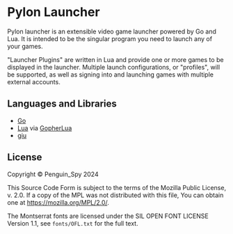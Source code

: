 # Pylon Launcher
Pylon launcher is an extensible video game launcher powered by Go and Lua. It 
is intended to be the singular program you need to launch any of your games.

"Launcher Plugins" are written in Lua and provide one or more games to be 
displayed in the launcher. Multiple launch configurations, or "profiles", will 
be supported, as well as signing into and launching games with multiple 
external accounts.


## Languages and Libraries
- [Go](https://go.dev/)
- [Lua](https://www.lua.org/home.html) via [GopherLua](https://github.com/yuin/gopher-lua)
- [giu](https://github.com/AllenDang/giu)


## License
Copyright © Penguin_Spy 2024  

This Source Code Form is subject to the terms of the Mozilla Public
License, v. 2.0. If a copy of the MPL was not distributed with this
file, You can obtain one at https://mozilla.org/MPL/2.0/.

The Montserrat fonts are licensed under the SIL OPEN FONT LICENSE Version 1.1, see `fonts/OFL.txt` for the full text.

